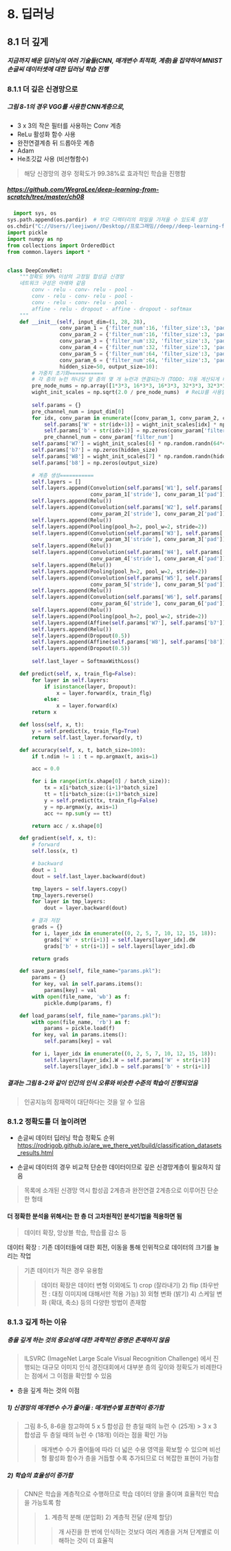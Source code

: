 # 8. 딥러닝

## 8.1 더 깊게

##### 지금까지 배운 딥러닝의 여러 기술들(CNN, 매개변수 최적화, 계층)을 집약하여 MNIST 손글씨 데이터셋에 대한 딥러닝 학습 진행

### 8.1.1 더 깊은 신경망으로 

##### 그림 8-1의 경우 VGG를 사용한 CNN계층으로,
* 3 x 3의 작은 필터를 사용하는 Conv 계층
* ReLu 활성화 함수 사용
* 완전연결계층 뒤 드롭아웃 계층
* Adam
* He초깃값 사용 (비선형함수)

> 해당 신경망의 경우 정확도가 99.38%로 효과적인 학습을 진행함 
##### https://github.com/WegraLee/deep-learning-from-scratch/tree/master/ch08


```python
  import sys, os
sys.path.append(os.pardir)  # 부모 디렉터리의 파일을 가져올 수 있도록 설정
os.chdir("C://Users//leejiwon//Desktop//프로그래밍//deep//deep-learning-from-scratch-master//deep-learning-from-scratch-master//dataset")
import pickle
import numpy as np
from collections import OrderedDict
from common.layers import *


class DeepConvNet:
    """정확도 99% 이상의 고정밀 합성곱 신경망
    네트워크 구성은 아래와 같음
        conv - relu - conv- relu - pool -
        conv - relu - conv- relu - pool -
        conv - relu - conv- relu - pool -
        affine - relu - dropout - affine - dropout - softmax
    """
    def __init__(self, input_dim=(1, 28, 28),
                 conv_param_1 = {'filter_num':16, 'filter_size':3, 'pad':1, 'stride':1},
                 conv_param_2 = {'filter_num':16, 'filter_size':3, 'pad':1, 'stride':1},
                 conv_param_3 = {'filter_num':32, 'filter_size':3, 'pad':1, 'stride':1},
                 conv_param_4 = {'filter_num':32, 'filter_size':3, 'pad':2, 'stride':1},
                 conv_param_5 = {'filter_num':64, 'filter_size':3, 'pad':1, 'stride':1},
                 conv_param_6 = {'filter_num':64, 'filter_size':3, 'pad':1, 'stride':1},
                 hidden_size=50, output_size=10):
        # 가중치 초기화===========
        # 각 층의 뉴런 하나당 앞 층의 몇 개 뉴런과 연결되는가（TODO: 자동 계산되게 바꿀 것）
        pre_node_nums = np.array([1*3*3, 16*3*3, 16*3*3, 32*3*3, 32*3*3, 64*3*3, 64*4*4, hidden_size])
        wight_init_scales = np.sqrt(2.0 / pre_node_nums)  # ReLU를 사용할 때의 권장 초깃값
        
        self.params = {}
        pre_channel_num = input_dim[0]
        for idx, conv_param in enumerate([conv_param_1, conv_param_2, conv_param_3, conv_param_4, conv_param_5, conv_param_6]):
            self.params['W' + str(idx+1)] = wight_init_scales[idx] * np.random.randn(conv_param['filter_num'], pre_channel_num, conv_param['filter_size'], conv_param['filter_size'])
            self.params['b' + str(idx+1)] = np.zeros(conv_param['filter_num'])
            pre_channel_num = conv_param['filter_num']
        self.params['W7'] = wight_init_scales[6] * np.random.randn(64*4*4, hidden_size)
        self.params['b7'] = np.zeros(hidden_size)
        self.params['W8'] = wight_init_scales[7] * np.random.randn(hidden_size, output_size)
        self.params['b8'] = np.zeros(output_size) 

        # 계층 생성===========
        self.layers = []
        self.layers.append(Convolution(self.params['W1'], self.params['b1'], 
                           conv_param_1['stride'], conv_param_1['pad']))
        self.layers.append(Relu())
        self.layers.append(Convolution(self.params['W2'], self.params['b2'], 
                           conv_param_2['stride'], conv_param_2['pad']))
        self.layers.append(Relu())
        self.layers.append(Pooling(pool_h=2, pool_w=2, stride=2))
        self.layers.append(Convolution(self.params['W3'], self.params['b3'], 
                           conv_param_3['stride'], conv_param_3['pad']))
        self.layers.append(Relu())
        self.layers.append(Convolution(self.params['W4'], self.params['b4'],
                           conv_param_4['stride'], conv_param_4['pad']))
        self.layers.append(Relu())
        self.layers.append(Pooling(pool_h=2, pool_w=2, stride=2))
        self.layers.append(Convolution(self.params['W5'], self.params['b5'],
                           conv_param_5['stride'], conv_param_5['pad']))
        self.layers.append(Relu())
        self.layers.append(Convolution(self.params['W6'], self.params['b6'],
                           conv_param_6['stride'], conv_param_6['pad']))
        self.layers.append(Relu())
        self.layers.append(Pooling(pool_h=2, pool_w=2, stride=2))
        self.layers.append(Affine(self.params['W7'], self.params['b7']))
        self.layers.append(Relu())
        self.layers.append(Dropout(0.5))
        self.layers.append(Affine(self.params['W8'], self.params['b8']))
        self.layers.append(Dropout(0.5))
        
        self.last_layer = SoftmaxWithLoss()

    def predict(self, x, train_flg=False):
        for layer in self.layers:
            if isinstance(layer, Dropout):
                x = layer.forward(x, train_flg)
            else:
                x = layer.forward(x)
        return x

    def loss(self, x, t):
        y = self.predict(x, train_flg=True)
        return self.last_layer.forward(y, t)

    def accuracy(self, x, t, batch_size=100):
        if t.ndim != 1 : t = np.argmax(t, axis=1)

        acc = 0.0

        for i in range(int(x.shape[0] / batch_size)):
            tx = x[i*batch_size:(i+1)*batch_size]
            tt = t[i*batch_size:(i+1)*batch_size]
            y = self.predict(tx, train_flg=False)
            y = np.argmax(y, axis=1)
            acc += np.sum(y == tt)

        return acc / x.shape[0]

    def gradient(self, x, t):
        # forward
        self.loss(x, t)

        # backward
        dout = 1
        dout = self.last_layer.backward(dout)

        tmp_layers = self.layers.copy()
        tmp_layers.reverse()
        for layer in tmp_layers:
            dout = layer.backward(dout)

        # 결과 저장
        grads = {}
        for i, layer_idx in enumerate((0, 2, 5, 7, 10, 12, 15, 18)):
            grads['W' + str(i+1)] = self.layers[layer_idx].dW
            grads['b' + str(i+1)] = self.layers[layer_idx].db

        return grads

    def save_params(self, file_name="params.pkl"):
        params = {}
        for key, val in self.params.items():
            params[key] = val
        with open(file_name, 'wb') as f:
            pickle.dump(params, f)

    def load_params(self, file_name="params.pkl"):
        with open(file_name, 'rb') as f:
            params = pickle.load(f)
        for key, val in params.items():
            self.params[key] = val

        for i, layer_idx in enumerate((0, 2, 5, 7, 10, 12, 15, 18)):
            self.layers[layer_idx].W = self.params['W' + str(i+1)]
            self.layers[layer_idx].b = self.params['b' + str(i+1)]
```

##### 결과는 그림 8-2와 같이 인간의 인식 오류와 비슷한 수준의 학습이 진행되었음
> 인공지능의 잠재력이 대단하다는 것을 알 수 있음

### 8.1.2 정확도를 더 높이려면 

* 손글씨 데이터 딥러닝 학습 정확도 순위 
https://rodrigob.github.io/are_we_there_yet/build/classification_datasets_results.html

* 손글씨 데이터의 경우 비교적 단순한 데이터이므로 깊은 신경망계층이 필요하지 않음
> 목록에 소개된 신경망 역시 합성곱 2계층과 완전연결 2계층으로 이루어진 단순한 형태

#### 더 정확한 분석을 위해서는 한 층 더 고차원적인 분석기법을 적용하면 됨
> 데이터 확장, 앙상블 학습, 학습률 감소 등 

 데이터 확장 : 기존 데이터들에 대한 회전, 이동을 통해 인위적으로 데이터의 크기를 늘리는 작업
> 기존 데이터가 적은 경우 유용함
>> 데이터 확장은 데이터 변형 이외에도 1) crop (잘라내기) 2) flip (좌우반전 : 대칭 이미지에 대해서만 적용 가능) 3) 외형 변화 (밝기) 4) 스케일 변화 (확대, 축소) 등의 다양한 방법이 존재함

### 8.1.3 깊게 하는 이유

##### 층을 깊게 하는 것의 중요성에 대한 과학적인 증명은 존재하지 않음
> ILSVRC (ImageNet Large Scale Visual Recognition Challenge) 에서 진행되는 대규모 이미지 인식 경진대회에서 대부분 층의 깊이와 정확도가 비례한다는 점에서 그 이점을 확인할 수 있음

* 층을 깊게 하는 것의 이점
##### 1) 신경망의 매개변수 수가 줄어듦 : 매개변수별 표현력이 증가함
> 그림 8-5, 8-6을 참고하여 5 x 5 합성곱 한 층일 때의 뉴런 수 (25개) > 3 x 3 합성곱 두 층일 때의 뉴런 수 (18개) 이라는 점을 확인 가능
>> 매개변수 수가 줄어듦에 따라 더 넓은 수용 영역을 확보할 수 있으며 비선형 활성화 함수가 층을 거듭할 수록 추가되므로 더 복잡한 표현이 가능함
##### 2) 학습의 효율성이 증가함
> CNN은 학습을 계층적으로 수행하므로 학습 데이터 양을 줄이며 효율적인 학습을 가능토록 함
>> 1) 계층적 분해 (분업화) 2) 계층적 전달 (문제 할당) 
>>> 개 사진을 한 번에 인식하는 것보다 여러 계층을 거쳐 단계별로 이해하는 것이 더 효율적
